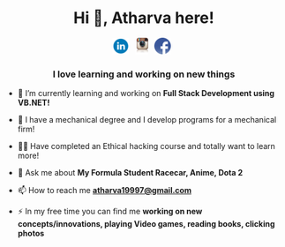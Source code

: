 <h1 align="center">Hi 👋, Atharva here!</h1>

<p align='center'>
<a href="linked.com/in/atharvaakulkarni"><img height="30" src="Icons/Linkedin.png"></a>&nbsp;&nbsp;
<a href="instagram.com/atharva_k"><img height="30" src="Icons/Instagram.png"></a>&nbsp;&nbsp;
<a href="facebook.com/Atharva19997"><img height="30" src="Icons/Facebook.png"></a>&nbsp;&nbsp;
</p>

<h3 align="center">I love learning and working on new things</h3>

- 🌱 I’m currently learning and working on **Full Stack Development using VB.NET!**

- 📝 I have a mechanical degree and I develop programs for a mechanical firm!

- 👨‍💻 Have completed an Ethical hacking course and totally want to learn more!

- 💬 Ask me about **My Formula Student Racecar, Anime, Dota 2**

- 📫 How to reach me **atharva19997@gmail.com**

- ⚡ In my free time you can find me **working on new concepts/innovations, playing Video games, reading books, clicking photos**
